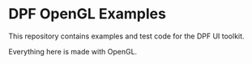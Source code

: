 # DPF OpenGL Examples

This repository contains examples and test code for the DPF UI toolkit.

Everything here is made with OpenGL.
